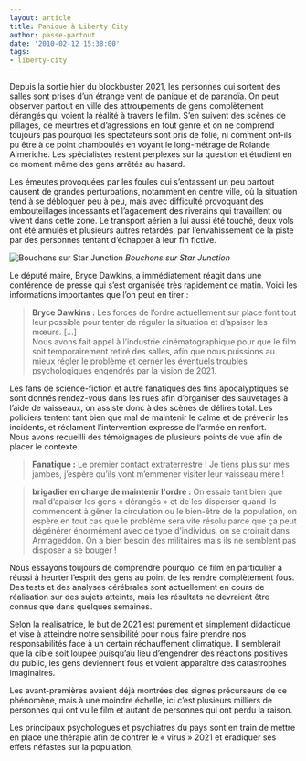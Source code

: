```yaml
---
layout: article
title: Panique à Liberty City
author: passe-partout
date: '2010-02-12 15:38:00'
tags:
- liberty-city
---
```


Depuis la sortie hier du blockbuster 2021, les personnes qui sortent des salles sont prises d’un étrange vent de panique et de paranoïa. On peut observer partout en ville des attroupements de gens complètement dérangés qui voient la réalité à travers le film. S’en suivent des scènes de pillages, de meurtres et d’agressions en tout genre et on ne comprend toujours pas pourquoi les spectateurs sont pris de folie, ni comment ont-ils pu être à ce point chamboulés en voyant le long-métrage de Rolande Aimeriche. Les spécialistes restent perplexes sur la question et étudient en ce moment même des gens arrêtés au hasard.

Les émeutes provoquées par les foules qui s’entassent un peu partout causent de grandes perturbations, notamment en centre ville, où la situation tend à se débloquer peu à peu, mais avec difficulté provoquant des embouteillages incessants et l’agacement des riverains qui travaillent ou vivent dans cette zone. Le transport aérien a lui aussi été touché, deux vols ont été annulés et plusieurs autres retardés, par l’envahissement de la piste par des personnes tentant d’échapper à leur fin fictive.

![Bouchons sur Star Junction](/content/images/2007/06/bouchon.jpg)
_Bouchons sur Star Junction_

Le député maire, Bryce Dawkins, a immédiatement réagit dans une conférence de presse qui s’est organisée très rapidement ce matin. Voici les informations importantes que l’on peut en tirer :

> **Bryce Dawkins :** Les forces de l’ordre actuellement sur place font tout leur possible pour tenter de réguler la situation et d’apaiser les mœurs. [...]  
> Nous avons fait appel à l’industrie cinématographique pour que le film soit temporairement retiré des salles, afin que nous puissions au mieux régler le problème et cerner les éventuels troubles psychologiques engendrés par la vision de 2021.

Les fans de science-fiction et autre fanatiques des fins apocalyptiques se sont donnés rendez-vous dans les rues afin d’organiser des sauvetages à l’aide de vaisseaux, on assiste donc à des scènes de délires total. Les policiers tentent tant bien que mal de maintenir le calme et de prévenir les incidents, et réclament l’intervention expresse de l’armée en renfort.  
Nous avons recueilli des témoignages de plusieurs points de vue afin de placer le contexte.

> **Fanatique :** Le premier contact extraterrestre ! Je tiens plus sur mes jambes, j’espère qu’ils vont m’emmener visiter leur vaisseau mère !

> **brigadier en charge de maintenir l'ordre :** On essaie tant bien que mal d’apaiser les gens « dérangés » et de les disperser quand ils commencent à gêner la circulation ou le bien-être de la population, on espère en tout cas que le problème sera vite résolu parce que ça peut dégénérer énormément avec ce type d’individus, on se croirait dans Armageddon. On a bien besoin des militaires mais ils ne semblent pas disposer à se bouger !

Nous essayons toujours de comprendre pourquoi ce film en particulier a réussi à heurter l’esprit des gens au point de les rendre complètement fous. Des tests et des analyses cérébrales sont actuellement en cours de réalisation sur des sujets atteints, mais les résultats ne devraient être connus que dans quelques semaines.

Selon la réalisatrice, le but de 2021 est purement et simplement didactique et vise à atteindre notre sensibilité pour nous faire prendre nos responsabilités face à un certain réchauffement climatique. Il semblerait que la cible soit loupée puisqu’au lieu d’engendrer des réactions positives du public, les gens deviennent fous et voient apparaître des catastrophes imaginaires.

Les avant-premières avaient déjà montrées des signes précurseurs de ce phénomène, mais à une moindre échelle, ici c’est plusieurs milliers de personnes qui ont vu le film et autant de personnes qui ont perdu la raison.

Les principaux psychologues et psychiatres du pays sont en train de mettre en place une thérapie afin de contrer le « virus » 2021 et éradiquer ses effets néfastes sur la population.